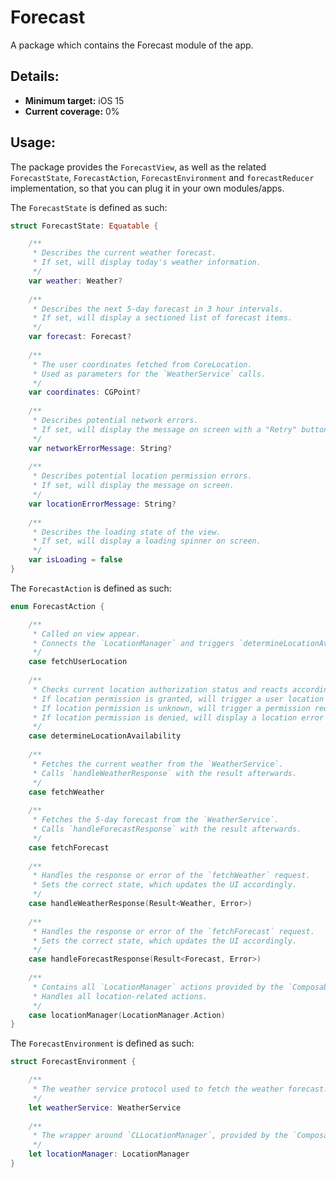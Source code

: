 # Forecast

A package which contains the Forecast module of the app. 

## Details:

- **Minimum target:** iOS 15
- **Current coverage:** 0%

## Usage:

The package provides the `ForecastView`, as well as the related `ForecastState`, `ForecastAction`, `ForecastEnvironment` and `forecastReducer` implementation, so that you can plug it in your own modules/apps.

The `ForecastState` is defined as such:

```swift
struct ForecastState: Equatable {

    /**
     * Describes the current weather forecast.
     * If set, will display today's weather information.
     */
    var weather: Weather?
    
    /**
     * Describes the next 5-day forecast in 3 hour intervals.
     * If set, will display a sectioned list of forecast items.
     */
    var forecast: Forecast?
    
    /**
     * The user coordinates fetched from CoreLocation.
     * Used as parameters for the `WeatherService` calls.
     */
    var coordinates: CGPoint?
    
    /**
     * Describes potential network errors.
     * If set, will display the message on screen with a "Retry" button.
     */
    var networkErrorMessage: String?
    
    /**
     * Describes potential location permission errors.
     * If set, will display the message on screen.
     */
    var locationErrorMessage: String?
    
    /**
     * Describes the loading state of the view.
     * If set, will display a loading spinner on screen.
     */
    var isLoading = false
}
```

The `ForecastAction` is defined as such:

```swift
enum ForecastAction {

    /**
     * Called on view appear.
     * Connects the `LocationManager` and triggers `determineLocationAvailability`
     */
    case fetchUserLocation
    
    /**
     * Checks current location authorization status and reacts accordingly.
     * If location permission is granted, will trigger a user location fetch.
     * If location permission is unknown, will trigger a permission request.
     * If location permission is denied, will display a location error message.
     */
    case determineLocationAvailability
    
    /**
     * Fetches the current weather from the `WeatherService`.
     * Calls `handleWeatherResponse` with the result afterwards.
     */
    case fetchWeather
    
    /**
     * Fetches the 5-day forecast from the `WeatherService`.
     * Calls `handleForecastResponse` with the result afterwards.
     */
    case fetchForecast
    
    /**
     * Handles the response or error of the `fetchWeather` request.
     * Sets the correct state, which updates the UI accordingly.
     */
    case handleWeatherResponse(Result<Weather, Error>)
   
    /**
     * Handles the response or error of the `fetchForecast` request.
     * Sets the correct state, which updates the UI accordingly.
     */
    case handleForecastResponse(Result<Forecast, Error>)
    
    /**
     * Contains all `LocationManager` actions provided by the `ComposableCoreLocation` package.
     * Handles all location-related actions.
     */
    case locationManager(LocationManager.Action)
}
```

The `ForecastEnvironment` is defined as such:

```swift
struct ForecastEnvironment {

    /**
     * The weather service protocol used to fetch the weather forecast.
     */
    let weatherService: WeatherService
    
    /**
     * The wrapper around `CLLocationManager`, provided by the `ComposableCoreLocation` package.
     */
    let locationManager: LocationManager
}
```
